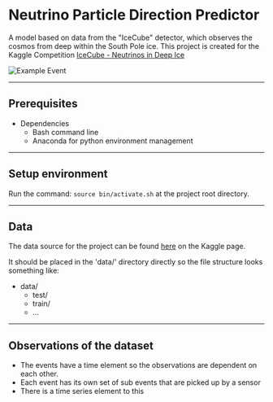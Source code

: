 # Neutrino Particle Direction Predictor

A model based on data from the "IceCube" detector, which observes the cosmos from deep within the South Pole ice. This project is created for the Kaggle Competition [IceCube - Neutrinos in Deep Ice](https://www.kaggle.com/competitions/icecube-neutrinos-in-deep-ice/overview)

![Example Event](https://www.googleapis.com/download/storage/v1/b/kaggle-forum-message-attachments/o/inbox%2F1132983%2F6891ec67d9d40315637b1b292c3a486b%2FExample_event.png?generation=1666631264548536&alt=media)

--- 

## Prerequisites

- Dependencies
    - Bash command line
    - Anaconda for python environment management

---

## Setup environment

Run the command: `source bin/activate.sh` at the project root directory.

---

## Data

The data source for the project can be found [here](https://www.kaggle.com/competitions/icecube-neutrinos-in-deep-ice/data) on the Kaggle page.

It should be placed in the 'data/' directory directly so the file structure looks something like:
 
 - data/   
    - test/
    - train/
    - ...

---

## Observations of the dataset

- The events have a time element so the observations are dependent on each other.
- Each event has its own set of sub events that are picked up by a sensor
- There is a time series element to this
